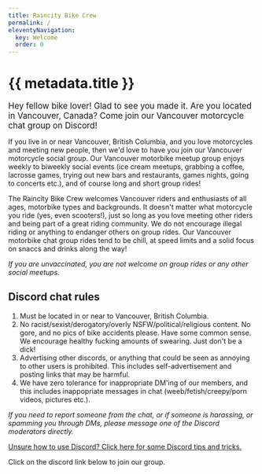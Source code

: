 ```yaml
---
title: Raincity Bike Crew
permalink: /
eleventyNavigation:
  key: Welcome
  order: 0
---
```

<h1 class="visually-hidden">{{ metadata.title }}</h1>

<big>Hey fellow bike lover! Glad to see you made it. Are you located in Vancouver, Canada? Come join our Vancouver motorcycle chat group on Discord!</big>

If you live in or near Vancouver, British Columbia, and you love motorcycles and meeting new people, then we'd love to have you join our Vancouver motorcycle social group. Our Vancouver motorbike meetup group enjoys weekly to biweekly social events (ice cream meetups, grabbing a coffee, lacrosse games, trying out new bars and restaurants, games nights, going to concerts etc.), and of course long and short group rides!

The Raincity Bike Crew welcomes Vancouver riders and enthusiasts of all ages, motorbike types and backgrounds. It doesn't matter what motorcycle you ride (yes, even scooters!), just so long as you love meeting other riders and being part of a great riding community. We do not encourage illegal riding or anything to endanger others on group rides. Our Vancouver motorbike chat group rides tend to be chill, at speed limits and a solid focus on snaccs and drinks along the way!

*If you are unvaccinated, you are not welcome on group rides or any other social meetups.*

## Discord chat rules

1. Must be located in or near to Vancouver, British Columbia.
2. No racist/sexist/derogatory/overly NSFW/political/religious content. No gore, and no pics of bike accidents please. Have some common sense. We encourage healthy fucking amounts of swearing. Just don't be a dick!
3. Advertising other discords, or anything that could be seen as annoying to other users is prohibited. This includes self-advertisement and posting links that may be harmful.
4. We have zero tolerance for inappropriate DM'ing of our members, and this includes inappopriate messages in chat (weeb/fetish/creepy/porn videos, pictures etc.).

*If you need to report someone from the chat, or if someone is harassing, or spamming you through DMs, please message one of the Discord moderators directly.*

[Unsure how to use Discord? Click here for some Discord tips and tricks.](https://www.raincitybikecrew.com/discord-info/)

Click on the discord link below to join our group.